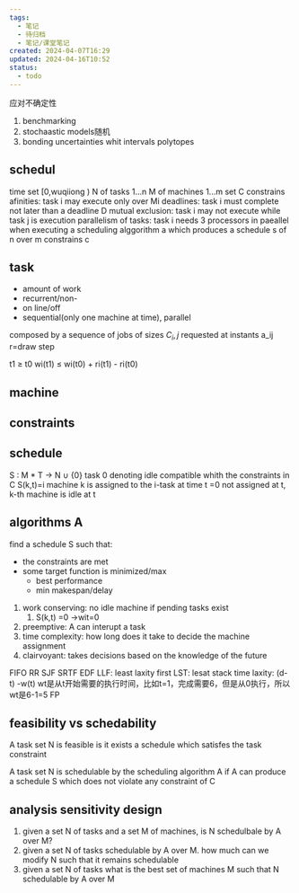 ```yaml
---
tags:
  - 笔记
  - 待归档
  - 笔记/课堂笔记
created: 2024-04-07T16:29
updated: 2024-04-16T10:52
status:
  - todo
---
```

应对不确定性
1. benchmarking
2. stochaastic models随机
3. bonding uncertainties whit intervals polytopes

## schedul
time set  [0,wuqiiong )
N of tasks 1...n
M of machines 1...m
set C constrains
	afinities: task i may execute only over Mi
	deadlines: task i must complete not later than a deadline D
	mutual exclusion: task i may not execute while task j is execution
	parallelism of tasks: task i needs 3 processors in paeallel when executing
 a scheduling alggorithm a which produces a schedule s of n over m constrains c


## task
- amount of work
- recurrent/non-
- on line/off
- sequential(only one machine at time), parallel 

composed by a sequence of jobs of sizes $C_i,j$ requested at instants a_ij
r=draw step 

t1 ≥ t0
wi(t1) ≤ wi(t0) + ri(t1) - ri(t0)
## machine


## constraints


## schedule

S : M * T -> N ∪ {0}
task 0 denoting idle compatible whith the constraints in C
S(k,t)=i machine k is assigned to the i-task at time t
	=0 not assigned at t, k-th machine is idle at t

## algorithms A
find a schedule S such that: 
- the constraints are met
- some target function is minimized/max 
	- best performance 
	- min makespan/delay

1. work conserving:  no idle machine if pending tasks exist
	1. S(k,t) =0 ->wit=0
2. preemptive: A can interupt a task 
3. time complexity: how long does it take to decide the machine assignment
4. clairvoyant: takes decisions based on the knowledge of the future

FIFO 
RR
SJF
SRTF
EDF
LLF: least laxity first
	LST: lesat  stack time
	laxity: (d-t) -w(t)
	wt是从t开始需要的执行时间，比如t=1，完成需要6，但是从0执行，所以wt是6-1=5
FP


## feasibility vs schedability

A task set N is feasible is it exists a schedule which satisfes the task constraint

A task set N is schedulable by the scheduling algorithm A if  A can produce a schedule S which does not violate any constraint of C


## analysis sensitivity design
1. given a set N of tasks and a set M of machines, is N schedulbale by A over M?
2. given a set N of tasks schedulable by A over M. how much can we modify N such that it remains schedulable
3. given a set N of tasks what is the best set of machines M such that N schedulable by A over M